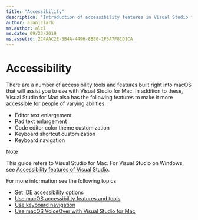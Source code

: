 ```yaml
---
title: "Accessibility"
description: "Introduction of accessibility features in Visual Studio for Mac and how they can be enabled."
author: alanjclark
ms.author: alcl
ms.date: 09/23/2019
ms.assetid: 2C4AAC2E-3B4A-4496-8BE0-1F5A7F81D1CA
---
```


# Accessibility

There are a number of accessibility tools and features built right into macOS that will assist you to use with Visual Studio for Mac.  In addition to these, Visual Studio for Mac also has the following features to make it more accessible for people of varying abilities:

* Editor text enlargement
* Pad text enlargement
* Code editor color theme customization
* Keyboard shortcut customization
* Keyboard navigation

> [!NOTE]
> This guide refers to Visual Studio for Mac. For Visual Studio on Windows, see [Accessibility features of Visual Studio](/visualstudio/ide/reference/accessibility-features-of-visual-studio).

For more information see the following topics:

* [Set IDE accessibility options](accessibility-ide-options)
* [Use macOS accessibility features and tools](accessibility-macos)
* [Use keyboard navigation](accessibility-keyboard)
* [Use macOS VoiceOver with Visual Studio for Mac](accessibility-voiceover)